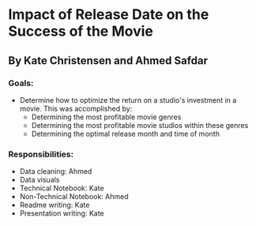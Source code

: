# Impact of Release Date on the Success of the Movie


## By Kate Christensen and Ahmed Safdar

### Goals:
   - Determine how to optimize the return on a studio's investment in a movie. This was accomplished by:
       - Determining the most profitable movie genres
       - Determining the most profitable movie studios within these genres
       - Determining the optimal release month and time of month
        
### Responsibilities:
   - Data cleaning: Ahmed
   - Data visuals
   - Technical Notebook: Kate
   - Non-Technical Notebook: Ahmed
   - Readme writing: Kate
   - Presentation writing: Kate

